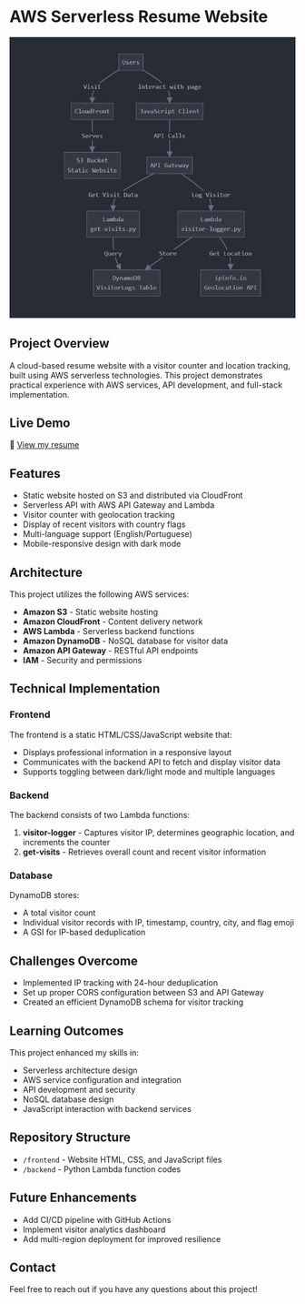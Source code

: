 # AWS Serverless Resume Website

![Project Architecture](./architecture.jpg)

## Project Overview
A cloud-based resume website with a visitor counter and location tracking, built using AWS serverless technologies. This project demonstrates practical experience with AWS services, API development, and full-stack implementation.

## Live Demo
🔗 [View my resume](https://lucas-albuquerque.com)

## Features
- Static website hosted on S3 and distributed via CloudFront
- Serverless API with AWS API Gateway and Lambda
- Visitor counter with geolocation tracking
- Display of recent visitors with country flags
- Multi-language support (English/Portuguese)
- Mobile-responsive design with dark mode

## Architecture
This project utilizes the following AWS services:
- **Amazon S3** - Static website hosting
- **Amazon CloudFront** - Content delivery network
- **AWS Lambda** - Serverless backend functions
- **Amazon DynamoDB** - NoSQL database for visitor data
- **Amazon API Gateway** - RESTful API endpoints
- **IAM** - Security and permissions

## Technical Implementation
### Frontend
The frontend is a static HTML/CSS/JavaScript website that:
- Displays professional information in a responsive layout
- Communicates with the backend API to fetch and display visitor data
- Supports toggling between dark/light mode and multiple languages

### Backend
The backend consists of two Lambda functions:
1. **visitor-logger** - Captures visitor IP, determines geographic location, and increments the counter
2. **get-visits** - Retrieves overall count and recent visitor information

### Database
DynamoDB stores:
- A total visitor count
- Individual visitor records with IP, timestamp, country, city, and flag emoji
- A GSI for IP-based deduplication

## Challenges Overcome
- Implemented IP tracking with 24-hour deduplication
- Set up proper CORS configuration between S3 and API Gateway
- Created an efficient DynamoDB schema for visitor tracking

## Learning Outcomes
This project enhanced my skills in:
- Serverless architecture design
- AWS service configuration and integration
- API development and security
- NoSQL database design
- JavaScript interaction with backend services

## Repository Structure
- `/frontend` - Website HTML, CSS, and JavaScript files
- `/backend` - Python Lambda function codes


## Future Enhancements
- Add CI/CD pipeline with GitHub Actions
- Implement visitor analytics dashboard
- Add multi-region deployment for improved resilience

## Contact
Feel free to reach out if you have any questions about this project!
